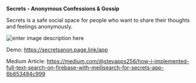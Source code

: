 **Secrets - Anonymous Confessions & Gossip**

Secrets is a safe social space for people who want to share their thoughts and feelings anonymously.

![enter image description here](https://miro.medium.com/max/1400/1*A25aMCBZM2YW16XXwfGfNA.png)


Demo:
https://secretsanon.page.link/app

Medium Article:
https://medium.com/@stevapps256/how-i-implemented-full-text-search-on-firebase-with-meilisearch-for-secrets-app-6b853484c999
